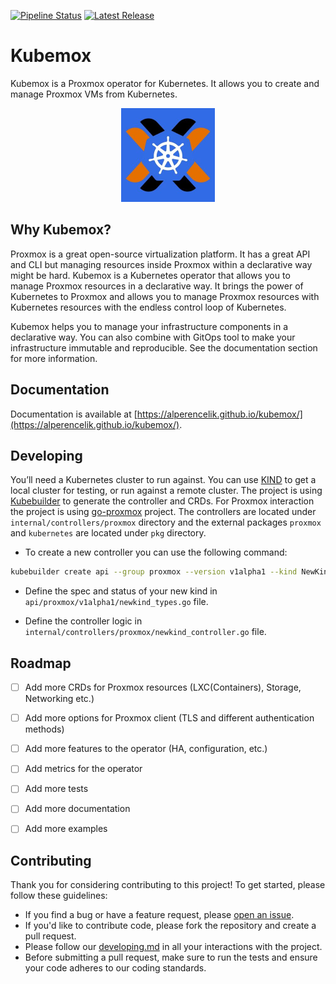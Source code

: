 [![Pipeline Status](https://img.shields.io/github/workflow/status/alperencelik/kubemox/CI?label=pipeline)](https://github.com/alperencelik/kubemox/actions)
[![Latest Release](https://img.shields.io/github/v/release/alperencelik/kubemox)](https://github.com/alperencelik/kubemox/releases)

# Kubemox

Kubemox is a Proxmox operator for Kubernetes. It allows you to create and manage Proxmox VMs from Kubernetes.

<div style="text-align:center;">
  <img src="docs/images/kubemox.jpg" alt="Logo" width="150" height="150">
</div>

## Why Kubemox?

Proxmox is a great open-source virtualization platform. It has a great API and CLI but managing resources inside Proxmox within a declarative way might be hard. Kubemox is a Kubernetes operator that allows you to manage Proxmox resources in a declarative way. It brings the power of Kubernetes to Proxmox and allows you to manage Proxmox resources with Kubernetes resources with the endless control loop of Kubernetes.

Kubemox helps you to manage your infrastructure components in a declarative way. You can also combine with GitOps tool to make your infrastructure immutable and reproducible. See the documentation section for more information.


## Documentation

Documentation is available at [https://alperencelik.github.io/kubemox/](https://alperencelik.github.io/kubemox/). 

<!--
## Table of Contents

- [Installation](#installation)
  - [Prerequisites](#prerequisites)
  - [Install Kubemox with Helm](#install-kubemox-with-helm)
- [Usage](#usage)
  - [VirtualMachine](#virtualmachine)
  - [Containers](#containers)
- [Create a Container](#create-a-container) 
- [Create a VirtualMachine](#create-a-virtualmachine)
- [Create a VirtualMachineSet](#create-a-virtualmachineset)
- [Create a VirtualMachineSnapshot](#create-a-virtualmachinesnapshot)
- [Create a VirtualMachineSnapshotPolicy](#create-a-virtualmachinesnapshotpolicy)

## Installation

### Prerequisites

- Kubernetes cluster with version 1.16+
- Helm 3+
- Proxmox Cluster with version 6.3+

### Install Kubemox with Helm

To install Kubemox you can use the following command:

```bash
git clone https://github.com/alperencelik/kubemox.git
cd kubemox/charts/kubemox
# Edit values.yaml file (Proxmox credentials, etc.)
vim values.yaml
helm install kubemox ./ -f values.yaml -n $NAMESPACE
```

## Usage

Currently Kubemox brings five different CRDs for only VirtualMachines in Proxmox. These are `VirtualMachine`, `VirtualMachineSet`, `ManagedVirtualMachine`, `VirtualMachineSnapshot` and `VirtualMachineSnapshotPolicy`. You can use these CRDs to create and manage VirtualMachine(s) in Proxmox. 

### VirtualMachine

`VirtualMachine` is a way to create new VirtualMachines in Proxmox via operator. You can create `VirtualMachine` resource and Kubemox will create it for you in Proxmox. `VirtualMachine` is also reconciled by the operator which means every change on `VirtualMachine` resource will be reflected to Proxmox as well. 

`VirtualMachineSet` is a way to create multiple VirtualMachines in Proxmox. The relationship between `VirtualMachineSet` and `VirtualMachine` is similar to the relationship between `Deployment` and `Pod`. `VirtualMachineSet` creates multiple `VirtualMachine` resources and Kubemox will create them for you in Proxmox. You can only use `VirtualMachineSet` with templates. Creating multiple VirtualMachines from scratch is not supported yet. 

`ManagedVirtualMachine` is a way to bring your existing VirtualMachines in Proxmox to Kubernetes. As an user you don't need to create `ManagedVirtualMachine` resource. Kubemox will create it for you after the deployment at startup of controller. `ManagedVirtualMachine` is also reconciled by the operator so if you do any change on those (delete, update, etc.) it will be reflected to Proxmox. 

`VirtualMachineSnapshot` is helping to create snapshots for `VirtualMachine` object. This object mostly considered for the milestone snapshots. This will create only one snapshot for the `VirtualMachine` object. Also deleting the `VirtualMachineSnapshot` object won't be deleting the snapshot from Proxmox since the current proxmox client the project uses doesn't have an implementation for deleting snapshots.

`VirtualMachineSnapshotPolicy` is helping to create snapshots for `VirtualMachine` object periodically. This object mostly considered for the scheduled snapshots. The schedule and the selectors that you specify matches with the `VirtualMachine` objects and according to the schedule it will create snapshots for those `VirtualMachine` objects. `VirtualMachineSnapshotPolicy` will be spawning `VirtualMachineSnapshot` objects for each `VirtualMachine` object that matches with the selectors. Also deleting the `VirtualMachineSnapshotPolicy` object also won't be deleting the snapshots from Proxmox but it will stop creating new `VirtualMachineSnapshot` objects for the `VirtualMachine` objects that matches with the selectors.

### Containers

`Container` is a way to create new Linux containers (LXC) in Proxmox via operator. You can create `Container` resource and Kubemox will create it for you in Proxmox. `Container` is also reconciled by the operator which means every change on `Container` resource will be reflected to Proxmox as well. `Container` object should be generated by other container template objects. This is a requirement that comes from Proxmox itself.

### Create a VirtualMachine

To create a VirtualMachine you can use the following `VirtualMachine` resource:

```yaml
apiVersion: proxmox.alperen.cloud/v1alpha1 
kind: VirtualMachine
metadata:
  name: test-vm
spec:
  name: test-vm
  nodeName: proxmox-node
  template:
    name: ubuntu-20.04-cloudinit-template
    cores: 4
    sockets: 1
    memory: 4096
    disk:
      - size: 50G
        storage: local-lvm
        type: scsi
    network:
      - model: virtio
        bridge: vmbr0
```
### Create a VirtualMachineSet

To create a VirtualMachineSet you can use the following `VirtualMachineSet` resource:

```yaml
apiVersion: proxmox.alperen.cloud/v1alpha1
kind: VirtualMachineSet
metadata:
  name: test-vmset
spec:
  replicas: 3
  nodeName: lowtower
  template:
    name: ubuntu-20.04-cloudinit-template
    cores: 4
    sockets: 1
    memory: 4096
    disk:
      - size: 50G
        storage: local-lvm
        type: scsi
    network:
      - model: virtio
        bridge: vmbr0
```


### Create a VirtualMachineSnapshot

To create a VirtualMachineSnapshot you can use the following `VirtualMachineSnapshot` resource:

```yaml
apiVersion: proxmox.alperen.cloud/v1alpha1
kind: VirtualMachineSnapshot
metadata:
  name: test-vm-snapshot
spec:
  vmName: test-vm
  # snapshotName is optional ( if you don't specify it will create a snapshot with the current date )
  snapshotName: test-vm-snapshot
```

### Create a VirtualMachineSnapshotPolicy

To create a VirtualMachineSnapshotPolicy you can use the following `VirtualMachineSnapshotPolicy` resource:

```yaml
apiVersion: proxmox.alperen.cloud/v1alpha1
kind: VirtualMachineSnapshotPolicy
metadata:
  name: test-vm-snapshot-policy
spec:
  schedule: "*/30 * * * *" # Create a snapshot every 30 minutes
  namespaceSelector: ["my-namespace"]
    matchLabels:
      my-label: my-virtualmachine
```

### Create a Container

To create a Container you can use the following `Container` resource:

```yaml
apiVersion: proxmox.alperen.cloud/v1alpha1
kind: Container
metadata:
  name: container-new
spec:
  name: container-new
  nodeName: lowtower
  template:
    # This template should be generated by other container template object
    name: test-container 
    cores: 2
    memory: 4096 # As MB
    disk: 
      - storage: nvme 
        size: 50 # As GB
        type: scsi
    network:
      - model: virtio
        bridge: vmbr0
```

To learn more about `VirtualMachine`, `VirtualMachineSet`, `Container` and `VirtualMachineSnapshot` resources you can check `charts/kubemox/samples/`
-->

## Developing 

You’ll need a Kubernetes cluster to run against. You can use [KIND](https://sigs.k8s.io/kind) to get a local cluster for testing, or run against a remote cluster. The project is using [Kubebuilder](book.kubebuilder.io) to generate the controller and CRDs. For Proxmox interaction the project is using [go-proxmox](https://github.com/luthermonson/go-proxmox) project. The controllers are located under `internal/controllers/proxmox` directory and the external packages `proxmox` and `kubernetes` are located under `pkg` directory.

- To create a new controller you can use the following command:

```bash
kubebuilder create api --group proxmox --version v1alpha1 --kind NewKind 
```

- Define the spec and status of your new kind in `api/proxmox/v1alpha1/newkind_types.go` file.

- Define the controller logic in `internal/controllers/proxmox/newkind_controller.go` file.


## Roadmap

- [ ] Add more CRDs for Proxmox resources (LXC(Containers), Storage, Networking etc.)
- [ ] Add more options for Proxmox client (TLS and different authentication methods)
- [ ] Add more features to the operator (HA, configuration, etc.)
- [ ] Add metrics for the operator
- [ ] Add more tests
- [ ] Add more documentation
- [ ] Add more examples


## Contributing

Thank you for considering contributing to this project! To get started, please follow these guidelines:

- If you find a bug or have a feature request, please [open an issue](https://github.com/alperencelik/kubemox/issues).
- If you'd like to contribute code, please fork the repository and create a pull request.
- Please follow our [developing.md](developing.md) in all your interactions with the project. 
- Before submitting a pull request, make sure to run the tests and ensure your code adheres to our coding standards.
